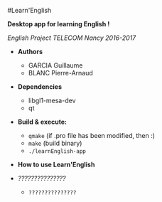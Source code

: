 #Learn'English

**Desktop app for learning English !**

*English Project TELECOM Nancy 2016-2017*

* **Authors**

  - GARCIA Guillaume
  - BLANC Pierre-Arnaud

* **Dependencies**

  - libgl1-mesa-dev
  - qt

* **Build & execute:**

    - `qmake` (if .pro file has been modified, then :)
    - `make`  (build binary)
    - `./learnEnglish-app`

* **How to use Learn'English**

* *???????????????*

    - `???????????????`
